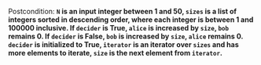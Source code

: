 Postcondition: **`N` is an input integer between 1 and 50, `sizes` is a list of integers sorted in descending order, where each integer is between 1 and 100000 inclusive. If `decider` is True, `alice` is increased by `size`, `bob` remains 0. If `decider` is False, `bob` is increased by `size`, `alice` remains 0. `decider` is initialized to True, `iterator` is an iterator over `sizes` and has more elements to iterate, `size` is the next element from `iterator`.**